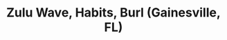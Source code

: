 ---
layout: post
category: shows
title: Zulu Wave, Habits, Burl (Gainesville, FL)
flyer_src: https://s3.amazonaws.com/dev-ukyrgf/www/epatr/flyers/2015-03-06-fb.jpg
---